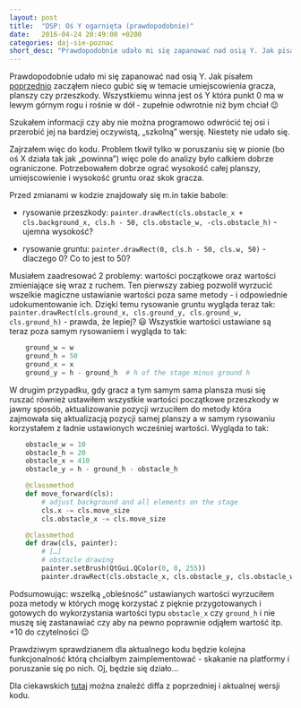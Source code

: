 ```yaml
---
layout: post
title:  "DSP: Oś Y ogarnięta (prawdopodobnie)"
date:   2016-04-24 20:49:00 +0200
categories: daj-sie-poznac
short_desc: "Prawdopodobnie udało mi się zapanować nad osią Y. Jak pisałem poprzednio zacząłem nieco gubić się w temacie umiejscowienia gracza, planszy czy przeszkody. Wszystkiemu winna jest oś Y która punkt 0 ma w lewym górnym rogu i rośnie w dół - zupełnie odwrotnie niż bym chciał..."
---
```

Prawdopodobnie udało mi się zapanować nad osią Y. Jak pisałem [poprzednio][poprzedni-wpis] zacząłem nieco gubić się w temacie umiejscowienia gracza, planszy czy przeszkody. Wszystkiemu winna jest oś Y która punkt 0 ma w lewym górnym rogu i rośnie w dół - zupełnie odwrotnie niż bym chciał 😉

Szukałem informacji czy aby nie można programowo odwrócić tej osi i przerobić jej na bardziej oczywistą, „szkolną” wersję. Niestety nie udało się.

Zajrzałem więc do kodu. Problem tkwił tylko w poruszaniu się w pionie (bo oś X działa tak jak „powinna”) więc pole do analizy było całkiem dobrze ograniczone. Potrzebowałem dobrze ograć wysokość całej planszy, umiejscowienie i wysokość gruntu oraz skok gracza.

Przed zmianami w kodzie znajdowały się m.in takie babole:

- rysowanie przeszkody: `painter.drawRect(cls.obstacle_x + cls.background_x, cls.h - 50, cls.obstacle_w, -cls.obstacle_h)` - ujemna wysokość?

- rysowanie gruntu: `painter.drawRect(0, cls.h - 50, cls.w, 50)` - dlaczego 0? Co to jest to 50?

Musiałem zaadresować 2 problemy: wartości początkowe oraz wartości zmieniające się wraz z ruchem. Ten pierwszy zabieg pozwolił wyrzucić wszelkie magiczne ustawianie wartości poza same metody - i odpowiednie udokumentowanie ich. Dzięki temu rysowanie gruntu wygląda teraz tak: `painter.drawRect(cls.ground_x, cls.ground_y, cls.ground_w, cls.ground_h)` - prawda, że lepiej? 😃 Wszystkie wartości ustawiane są teraz poza samym rysowaniem i wygląda to tak:

```python
    ground_w = w
    ground_h = 50
    ground_x = x
    ground_y = h - ground_h  # h of the stage minus ground h
```

W drugim przypadku, gdy gracz a tym samym sama plansza musi się ruszać również ustawiłem wszystkie wartości początkowe przeszkody w jawny sposób, aktualizowanie pozycji wrzuciłem do metody która zajmowała się aktualizacją pozycji samej planszy a w samym rysowaniu korzystałem z ładnie ustawionych wcześniej wartości. Wygląda to tak:

```python
    obstacle_w = 10
    obstacle_h = 20
    obstacle_x = 410
    obstacle_y = h - ground_h - obstacle_h

    @classmethod
    def move_forward(cls):
        # adjust background and all elements on the stage
        cls.x -= cls.move_size
        cls.obstacle_x -= cls.move_size

    @classmethod
    def draw(cls, painter):
        # […]
        # obstacle drawing
        painter.setBrush(QtGui.QColor(0, 0, 255))
        painter.drawRect(cls.obstacle_x, cls.obstacle_y, cls.obstacle_w, cls.obstacle_h)
```

Podsumowując: wszelką „obleśność” ustawianych wartości wyrzuciłem poza metody w których mogę korzystać z pięknie przygotowanych i gotowych do wykorzystania wartości typu `obstacle_x` czy `ground_h` i nie muszę się zastanawiać czy aby na pewno poprawnie odjąłem wartość itp. +10 do czytelności 😉

Prawdziwym sprawdzianem dla aktualnego kodu będzie kolejna funkcjonalność którą chciałbym zaimplementować - skakanie na platformy i poruszanie się po nich. Oj, będzie się działo...

Dla ciekawskich [tutaj][commit] można znaleźć diffa z poprzedniej i aktualnej wersji kodu.

[commit]: https://github.com/zelazowy/panikoton/commit/f1ca1699ec1ca169b511b1c5e4f2c41032aa6e88
[poprzedni-wpis]: http://zelazowy.github.io/daj-sie-poznac/2016/04/23/DSP-1-poziom-wygrana-i-przegrana.html
